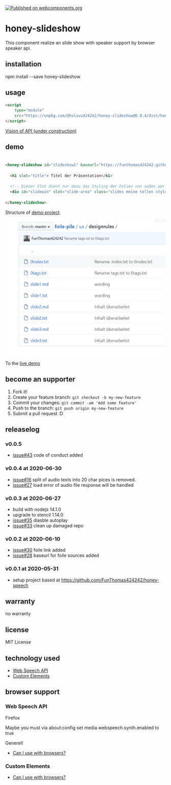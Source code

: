 [![Published on webcomponents.org](https://img.shields.io/badge/webcomponents.org-published-blue.svg)](https://www.webcomponents.org/element/@huluvu424242/honey-slideshow)

# honey-slideshow

This component realize an slide show with speaker support by browser speaker api.

## installation

npm install --save honey-slideshow

## usage

```html
<script 
    type="module" 
    src="https://unpkg.com/@huluvu424242/honey-slideshow@0.0.4/dist/honey-slideshow/honey-slideshow.js">
</script>
```

[Vision of API (under construction)](src/components/honey-slideshow/readme.md)

## demo

<!--
```
<custom-element-demo>
  <template>
    <link rel="import" href="docs/index.html">
    <next-code-block></next-code-block>
  </template>
</custom-element-demo>
```
-->
```html

<honey-slideshow id="slideshow1" baseurl="https://funthomas424242.github.io/foile-pile/ux/designrules/">

  <h1 slot="title"> Titel der Präsentation</h1>

  <!-- Dieser Slot dient nur dazu das Styling der Folien von außen per CSS beeinflussen zu können -->
  <div id="slidewin" slot="slide-area" class="slides meine tollen styles sind dabei"></div>

</honey-slideshow>

```
Structure of [demo project](https://github.com/FunThomas424242/foile-pile/tree/master/ux/designrules).

![Folderstructure](./docs/img/FolderStructure.png)

To the [live demo](https://funthomas424242.github.io/honey-slideshow/index.html)

## become an supporter

1. Fork it!
2. Create your feature branch: `git checkout -b my-new-feature`
3. Commit your changes: `git commit -am 'Add some feature'`
4. Push to the branch: `git push origin my-new-feature`
5. Submit a pull request :D

## releaselog

### v0.0.5

* [issue#43](https://github.com/FunThomas424242/honey-slideshow/issues/43) code of conduct added

### v0.0.4 at 2020-06-30

* [issue#16](https://github.com/FunThomas424242/honey-slideshow/issues/16) split of audio texts into 20 char pices is removed. 
* [issue#27](https://github.com/FunThomas424242/honey-slideshow/issues/27) load error of audio file response will be handled 

### v0.0.3 at 2020-06-27

* build with nodejs 14.1.0
* upgrade to stencil 1.14.0
* [issue#35](https://github.com/FunThomas424242/honey-slideshow/issues/35) diasble autoplay
* [issue#33](https://github.com/FunThomas424242/honey-slideshow/issues/33) clean up damaged repo

### v0.0.2 at 2020-06-10

* [issue#30](https://github.com/FunThomas424242/honey-slideshow/issues/30) foile link added
* [issue#28](https://github.com/FunThomas424242/honey-slideshow/issues/28) baseurl for foile sources added

### v0.0.1 at 2020-05-31

* setup project based at https://github.com/FunThomas424242/honey-speech

## warranty

no warranty

## license

MIT License

## technology used

* [Web Speech API](https://developer.mozilla.org/en-US/docs/Web/API/Web_Speech_API)
* [Custom Elements](https://developer.mozilla.org/en-US/docs/Web/API/Window/customElements)


## browser support

### Web Speech API

Firefox

Maybe you must via about:config set media.webspeech.synth.enabled to true 

Generell

* [Can I use with browsers?](https://caniuse.com/#feat=speech-synthesis)

### Custom Elements

* [Can I use with browsers?](https://caniuse.com/#feat=mdn-api_window_customelements)
